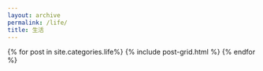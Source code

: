 ```yaml
---
layout: archive
permalink: /life/
title: 生活
---
```


<div class="tiles">
{% for post in site.categories.life%}
	{% include post-grid.html %}
{% endfor %}
</div><!-- /.tiles -->
